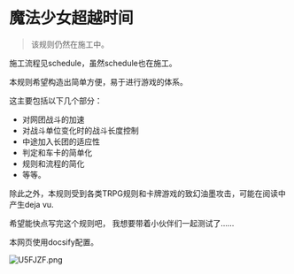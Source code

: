 # 魔法少女超越时间

> 该规则仍然在施工中。


施工流程见schedule，虽然schedule也在施工。

本规则希望构造出简单方便，易于进行游戏的体系。

这主要包括以下几个部分：

* 对网团战斗的加速
* 对战斗单位变化时的战斗长度控制
* 中途加入长团的适应性
* 判定和车卡的简单化
* 规则和流程的简化
* 等等。

除此之外，本规则受到各类TRPG规则和卡牌游戏的致幻油墨攻击，可能在阅读中产生deja vu.

希望能快点写完这个规则吧，
我想要带着小伙伴们一起测试了……

本网页使用docsify配置。



<img src="https://s1.ax1x.com/2020/07/20/U5FJZF.png" alt="U5FJZF.png" border="0" />




